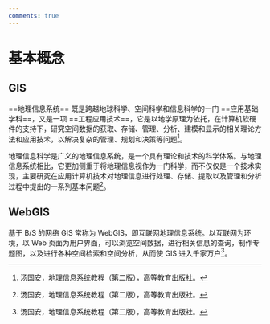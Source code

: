 ```yaml
---
comments: true
---
```


# 基本概念

## GIS

==地理信息系统== 既是跨越地球科学、空间科学和信息科学的一门 ==应用基础学科==，又是一项 ==工程应用技术==，它是以地学原理为依托，在计算机软硬件的支持下，研究空间数据的获取、存储、管理、分析、建模和显示的相关理论方法和应用技术，以解决复杂的管理、规划和决策等问题[^1]。

地理信息科学是广义的地理信息系统，是一个具有理论和技术的科学体系。与地理信息系统相比，它更加侧重于将地理信息视作为一门科学，而不仅仅是一个技术实现，主要研究在应用计算机技术对地理信息进行处理、存储、提取以及管理和分析过程中提出的一系列基本问题[^1]。

## WebGIS

基于 B/S 的网络 GIS 常称为 WebGIS，即互联网地理信息系统。以互联网为环境，以 Web 页面为用户界面，可以浏览空间数据，进行相关信息的查询，制作专题图，以及进行各种空间检索和空间分析，从而使 GIS 进入千家万户[^1]。

[^1]: 汤国安，地理信息系统教程（第二版），高等教育出版社。
